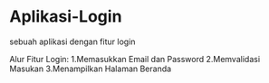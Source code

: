 # Aplikasi-Login
sebuah aplikasi dengan fitur login

Alur Fitur Login:
1.Memasukkan Email dan Password
2.Memvalidasi Masukan
3.Menampilkan Halaman Beranda
